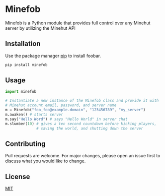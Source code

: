 # Minefob

Minefob is a Python module that provides full control
over any Minehut server by utilizing the Minehut API

## Installation

Use the package manager [pip](https://pip.pypa.io/en/stable/) to install foobar.

```bash
pip install minefob
```

## Usage

```python
import minefob

# Instantiate a new instance of the Minefob class and provide it with
# Minehut account email, password, and server name
m = Minefob("foo_foo@example.domain", "123456789", "my_server")
m.awaken() # starts server
m.say("Hello Word") # says "Hello World" in server chat
m.slumber(10) # gives a ten second countdown before kicking players,
			  # saving the world, and shutting down the server
```

## Contributing
Pull requests are welcome. For major changes, please open an issue first to discuss what you would like to change.

## License
[MIT](https://choosealicense.com/licenses/mit/)
